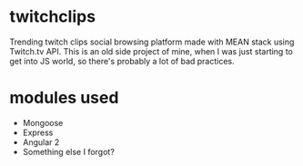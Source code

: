 # twitchclips
Trending twitch clips social browsing platform made with MEAN stack using Twitch.tv API. This is an old side project of mine, when I was just starting to get into JS world, so there's probably a lot of bad practices.

# modules used
 - Mongoose
 - Express
 - Angular 2
 - Something else I forgot?
